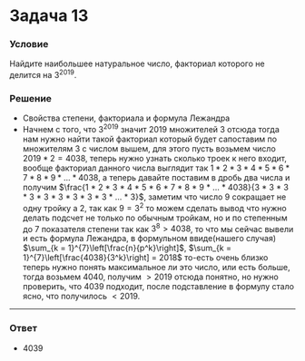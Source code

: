 # Задача 13

### Условие
Найдите наибольшее натуральное число, факториал которого не делится на $3^{2019}$.

### Решение
- Свойства степени, факториала и формула Лежандра
- Начнем с того, что $3^{2019}$ значит $2019$ множителей $3$ отсюда тогда нам нужно найти такой факториал который будет сапоставим по множителям $3$ с числом вышем, для этого пусть возьмем число $2019 * 2 = 4038$, теперь нужно узнать сколько троек к него входит, вообще факториал данного числа выглядит так $1 * 2 * 3 * 4 * 5 * 6 * 7 * 8 * 9 * ... * 4038$, а теперь давайте поставим в дробь два числа и получим $\frac{1 * 2 * 3 * 4 * 5 * 6 * 7 * 8 * 9 * ... * 4038}{3 * 3 * 3 * 3 * 3 * 3 * 3 * 3 * 3 * ... * 3}$, заметим что число $9$ сокращает не одну тройку а $2$, так как $9 = 3^2$ то можем сделать вывод что нужно делать подсчет не только по обычным тройкам, но и по степенным до $7$ показателя степени так как $3^8 > 4038$, то что мы сейчас вывели и есть формула Лежандра, в формульном ввиде(нашего случая) $\sum_{k = 1}^{7}\left[\frac{n}{p^k}\right]$, $\sum_{k = 1}^{7}\left[\frac{4038}{3^k}\right] = 2018$ то-есть очень близко теперь нужно понять максимальное ли это число, или есть больше, тогда возьмем $4040$, получим $> 2019$ отсюда понятно, но нужно проверить, что $4039$ подходит, после подставление в формулу стало ясно, что получилось $< 2019$.

---

### Ответ
- 4039
